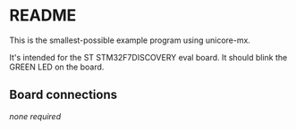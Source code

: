 # README

This is the smallest-possible example program using unicore-mx.

It's intended for the ST STM32F7DISCOVERY eval board. It should blink
the GREEN LED on the board.

## Board connections

*none required*
